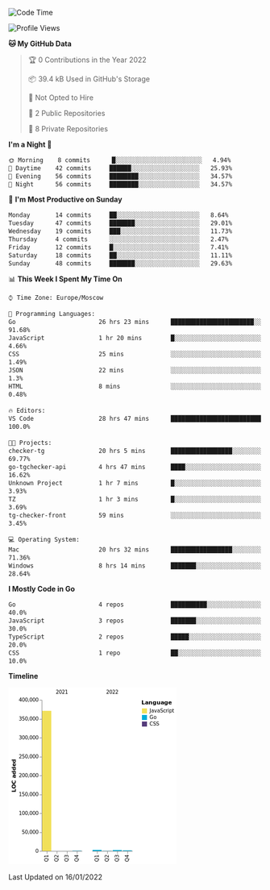 <!--START_SECTION:waka-->
![Code Time](http://img.shields.io/badge/Code%20Time-115%20hrs%2051%20mins-blue)

![Profile Views](http://img.shields.io/badge/Profile%20Views-0-blue)

**🐱 My GitHub Data** 

> 🏆 0 Contributions in the Year 2022
 > 
> 📦 39.4 kB Used in GitHub's Storage 
 > 
> 🚫 Not Opted to Hire
 > 
> 📜 2 Public Repositories 
 > 
> 🔑 8 Private Repositories  
 > 
**I'm a Night 🦉** 

```text
🌞 Morning    8 commits      █░░░░░░░░░░░░░░░░░░░░░░░░   4.94% 
🌆 Daytime    42 commits     ██████░░░░░░░░░░░░░░░░░░░   25.93% 
🌃 Evening    56 commits     ████████░░░░░░░░░░░░░░░░░   34.57% 
🌙 Night      56 commits     ████████░░░░░░░░░░░░░░░░░   34.57%

```
📅 **I'm Most Productive on Sunday** 

```text
Monday       14 commits     ██░░░░░░░░░░░░░░░░░░░░░░░   8.64% 
Tuesday      47 commits     ███████░░░░░░░░░░░░░░░░░░   29.01% 
Wednesday    19 commits     ███░░░░░░░░░░░░░░░░░░░░░░   11.73% 
Thursday     4 commits      ░░░░░░░░░░░░░░░░░░░░░░░░░   2.47% 
Friday       12 commits     █░░░░░░░░░░░░░░░░░░░░░░░░   7.41% 
Saturday     18 commits     ██░░░░░░░░░░░░░░░░░░░░░░░   11.11% 
Sunday       48 commits     ███████░░░░░░░░░░░░░░░░░░   29.63%

```


📊 **This Week I Spent My Time On** 

```text
⌚︎ Time Zone: Europe/Moscow

💬 Programming Languages: 
Go                       26 hrs 23 mins      ███████████████████████░░   91.68% 
JavaScript               1 hr 20 mins        █░░░░░░░░░░░░░░░░░░░░░░░░   4.66% 
CSS                      25 mins             ░░░░░░░░░░░░░░░░░░░░░░░░░   1.49% 
JSON                     22 mins             ░░░░░░░░░░░░░░░░░░░░░░░░░   1.3% 
HTML                     8 mins              ░░░░░░░░░░░░░░░░░░░░░░░░░   0.48%

🔥 Editors: 
VS Code                  28 hrs 47 mins      █████████████████████████   100.0%

🐱‍💻 Projects: 
checker-tg               20 hrs 5 mins       █████████████████░░░░░░░░   69.77% 
go-tgchecker-api         4 hrs 47 mins       ████░░░░░░░░░░░░░░░░░░░░░   16.62% 
Unknown Project          1 hr 7 mins         █░░░░░░░░░░░░░░░░░░░░░░░░   3.93% 
TZ                       1 hr 3 mins         █░░░░░░░░░░░░░░░░░░░░░░░░   3.69% 
tg-checker-front         59 mins             ░░░░░░░░░░░░░░░░░░░░░░░░░   3.45%

💻 Operating System: 
Mac                      20 hrs 32 mins      █████████████████░░░░░░░░   71.36% 
Windows                  8 hrs 14 mins       ███████░░░░░░░░░░░░░░░░░░   28.64%

```

**I Mostly Code in Go** 

```text
Go                       4 repos             ██████████░░░░░░░░░░░░░░░   40.0% 
JavaScript               3 repos             ███████░░░░░░░░░░░░░░░░░░   30.0% 
TypeScript               2 repos             █████░░░░░░░░░░░░░░░░░░░░   20.0% 
CSS                      1 repo              ██░░░░░░░░░░░░░░░░░░░░░░░   10.0%

```


**Timeline**

![Chart not found](https://raw.githubusercontent.com/jeezft/jeezft/main/charts/bar_graph.png) 


 Last Updated on 16/01/2022
<!--END_SECTION:waka-->
